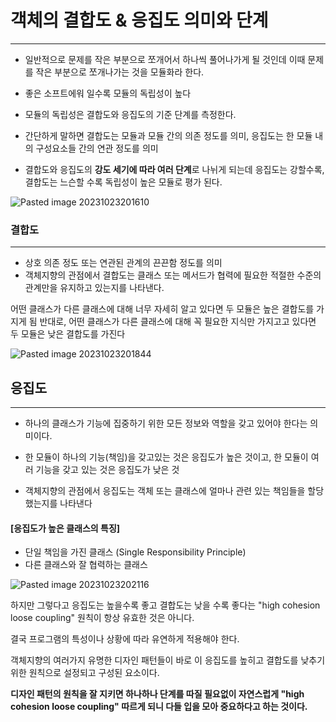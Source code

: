 # 객체의 결합도 & 응집도 의미와 단계
---

- 일반적으로 문제를 작은 부분으로 쪼개어서 하나씩 풀어나가게 될 것인데 이때 문제를 작은 부분으로 쪼개나가는 것을 모듈화라 한다.
- 좋은 소프트에워 일수록 모듈의 독립성이 높다
- 모듈의 독립성은 결합도와 응집도의 기준 단계를 측정한다.
- 간단하게 말하면 결합도는 모듈과 모듈 간의 의존 정도를 의미, 응집도는 한 모듈 내의 구성요소들 간의 연관 정도를 의미

- 결합도와 응집도의 **강도 세기에 따라 여러 단계**로 나뉘게 되는데 응집도는 강할수록, 결합도는 느슨할 수록 독립성이 높은 모듈로 평가 된다.


![Pasted image 20231023201610](https://github.com/hyeonjaez/Cs-study/assets/50399586/63561f74-f7bc-4864-a4bd-4f073dbe18cf)




### 결합도 
---

- 상호 의존 정도 또는 연관된 관계의 끈끈함 정도를 의미
- 객체지향의 관점에서 결합도는 클래스 또는 메서드가 협력에 필요한 적절한 수준의 관계만을 유지하고 있는지를 나타낸다.

어떤 클래스가 다른 클래스에 대해 너무 자세히 알고 있다면 두 모듈은 높은 결합도를 가지게 됨
반대로, 어떤 클래스가 다른 클래스에 대해 꼭 필요한 지식만 가지고고 있다면 두 모듈은 낮은 결합도를 가진다

![Pasted image 20231023201844](https://github.com/hyeonjaez/Cs-study/assets/50399586/dc03a2b2-cd88-42c4-a841-69f8f3806e37)





## 응집도 
---

- 하나의 클래스가 기능에 집중하기 위한 모든 정보와 역할을 갖고 있어야 한다는 의미이다.
- 한 모듈이 하나의 기능(책임)을 갖고있는 것은 응집도가 높은 것이고, 한 모듈이 여러 기능을 갖고 있는 것은 응집도가 낮은 것

- 객체지향의 관점에서 응집도는 객체 또는 클래스에 얼마나 관련 있는 책임들을 할당했는지를 나타낸다


#### [응집도가 높은 클래스의 특징]
- 단일 책임을 가진 클래스 (Single Responsibility Principle)  
- 다른 클래스와 잘 협력하는 클래스


![Pasted image 20231023202116](https://github.com/hyeonjaez/Cs-study/assets/50399586/e7624be1-f77d-4def-b241-f2cc750da369)




하지만 그렇다고 응집도는 높을수록 좋고 결합도는 낮을 수록 좋다는 "high cohesion loose coupling" 원칙이 항상 유효한 것은 아니다.

결국 프로그램의 특성이나 상황에 따라 유연하게 적용해야 한다.



객체지향의 여러가지 유명한 디자인 패턴들이 바로 이 응집도를 높히고 결합도를 낮추기 위한 원칙으로 설정되고 구성된 요소이다.


**디자인 패턴의 원칙을 잘 지키면 하나하나 단계를 따질 필요없이 자연스럽게 "high cohesion loose coupling" 따르게 되니 다들 입을 모아 중요하다고 하는 것이다.**
